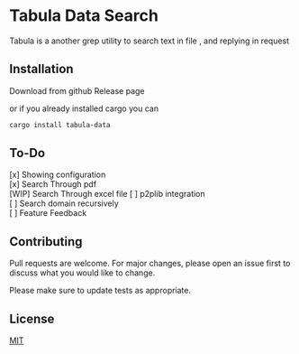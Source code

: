 # Tabula Data Search

 Tabula is a another grep utility to search text in file , and replying in request 

## Installation

Download from github Release page  

or if you already installed cargo you can

```bash
cargo install tabula-data
```

## To-Do
 [x] Showing configuration  
 [x] Search Through pdf  
 [WIP] Search Through excel file 
 [ ] p2plib integration  
 [ ] Search domain recursively   
 [ ] Feature Feedback 

## Contributing
Pull requests are welcome. For major changes, please open an issue first to discuss what you would like to change.

Please make sure to update tests as appropriate.

## License
[MIT](https://choosealicense.com/licenses/mit/)